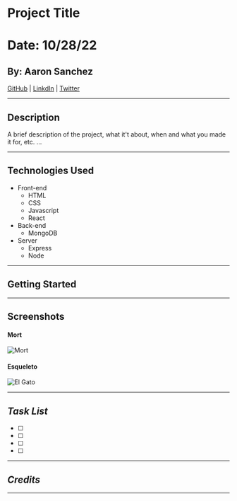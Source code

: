 # Project Title

# Date: 10/28/22

## By: Aaron Sanchez

[GitHub](https://github.com/Aaron-G-Sanchez) | [LinkdIn](https://www.linkedin.com/feed/) | [Twitter](https://twitter.com/?lang=en)

---

## Description

A brief description of the project, what it't about, when and what you made it for, etc. ...

---

## Technologies Used

- Front-end
  - HTML
  - CSS
  - Javascript
  - React
- Back-end
  - MongoDB
- Server
  - Express
  - Node

---

## Getting Started

---

## Screenshots

#### Mort

![Mort]()

#### Esqueleto

![El Gato]()

---

## **_Task List_**

- [ ]
- [ ]
- [ ]
- [ ]

---

## **_Credits_**

---
